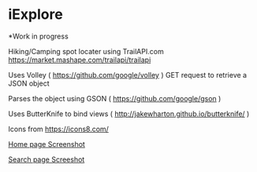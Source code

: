 # iExplore

*Work in progress

Hiking/Camping spot locater using TrailAPI.com https://market.mashape.com/trailapi/trailapi

Uses Volley ( https://github.com/google/volley ) GET request to retrieve a JSON object

Parses the object using GSON ( https://github.com/google/gson )

Uses ButterKnife to bind views ( http://jakewharton.github.io/butterknife/ )

Icons from https://icons8.com/

[Home page Screenshot](/HomeScreen.png)


[Search page Screeshot](/SearchScreen.png)
